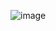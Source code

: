 ![image](https://github.com/JarofMolasses/macroscope/assets/33560291/4567d889-2869-4e69-9684-dc7e41f11532)
